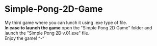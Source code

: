 # Simple-Pong-2D-Game
My third game where you can lunch it using .exe type of file.<br />
**In case to launch the game** open the "Simple Pong 2D Game" folder and launch the "Simple Pong 2D v.01.exe" file.<br />
Enjoy the game! ^-^
